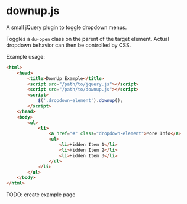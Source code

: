 downup.js
======

A small jQuery plugin to toggle dropdown menus.

Toggles a `du-open` class on the parent of the target element. Actual dropdown behavior can then be controlled by CSS.

Example usage:

```html
<html>
	<head>
		<title>DownUp Example</title>
		<script src="/path/to/jquery.js"></script>
		<script src="/path/to/downup.js"></script>
		<script>
			$('.dropdown-element').downup();
		</script>
	</head>
	<body>
		<ul>
			<li>
				<a href="#" class="dropdown-element">More Info</a>
				<ul>
					<li>Hidden Item 1</li>
					<li>Hidden Item 2</li>
					<li>Hidden Item 3</li>
				</ul>
			</li>
		</ul>
	</body>
</html>
```

TODO: create example page